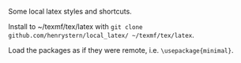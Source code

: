 Some local latex styles and shortcuts.

Install to ~/texmf/tex/latex with `git clone github.com/henrystern/local_latex/ ~/texmf/tex/latex`.

Load the packages as if they were remote, i.e. `\usepackage{minimal}`.
